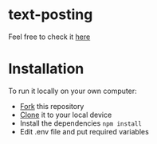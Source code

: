 # text-posting
Feel free to check it [here](https://text-posting.herokuapp.com)

# Installation 
To run it locally on your own computer:
* [Fork](https://help.github.com/articles/fork-a-repo/) this repository
* [Clone](https://help.github.com/articles/cloning-a-repository/) it to your
  local device
* Install the dependencies ```npm install```
* Edit .env file and put required variables 

